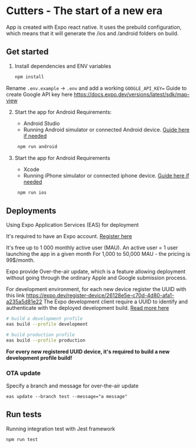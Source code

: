# Cutters - The start of a new era

App is created with Expo react native. It uses the prebuild configuration, which means that it will generate the /ios and /android folders on build.

## Get started

1. Install dependencies and ENV variables

    ```bash
    npm install

    ```

Rename `.env.example` -> `.env` and add a working `GOOGLE_API_KEY=`
Guide to create Google API key here https://docs.expo.dev/versions/latest/sdk/map-view

2. Start the app for Android
   Requirements:

    - Android Studio
    - Running Android simulator or connected Android device. [Guide here if needed](https://reactnative.dev/docs/running-on-device)

    ```bash
     npm run android
    ```

3. Start the app for Android
   Requirements

    - Xcode
    - Running iPhone simulator or connected iphone device. [Guide here if needed](https://reactnative.dev/docs/running-on-device?platform=ios)

    ```bash
     npm run ios
    ```

## Deployments

Using Expo Application Services (EAS) for deployment

It's required to have an Expo account. [Register here](https://expo.dev/signup)

It's free up to 1 000 monthly active user (MAU). An active user = 1 user launching the app in a given month
For 1,000 to 50,000 MAU - the pricing is 99$/month.

Expo provide Over-the-air update, which is a feature allowing deployment without going through the ordinary Apple and Google submission process.

For development environment, for each new device register the UUID with this link https://expo.dev/register-device/26128e5e-c70d-4d80-afa1-a235a5d81e22
The Expo development client require a UUID to identify and authenticate with the deployed development build. [Read more here](https://docs.expo.dev/build/internal-distribution/)

```bash
# build a development profile
eas build --profile development

# build production profile
eas build --profile production
```

**For every new registered UUID device, it's required to build a new development profile build!**

### OTA update

Specify a branch and message for over-the-air update

```
eas update --branch test --message="a message"

```

## Run tests

Running integration test with Jest framework

```
npm run test
```

